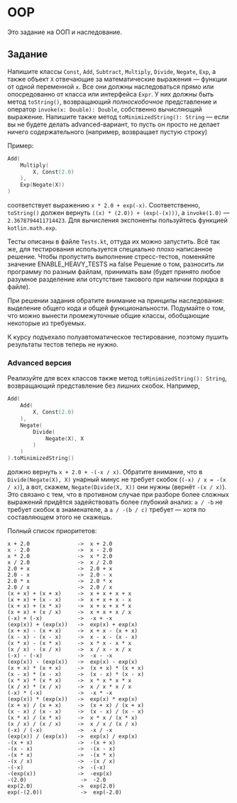 # OOP
Это задание на ООП и наследование.

## Задание
Напишите классы `Const`, `Add`, `Subtract`, `Multiply`, `Divide`, `Negate`, `Exp`, а также объект `X` 
отвечающие за математические выражения — функции от одной переменной `x`. 
Все они должны наследоваться прямо или опосредованно от класса или интерфейса `Expr`.
У них должны быть метод `toString()`, возвращающий _полноскобочное_ представление 
и оператор `invoke(x: Double): Double`, собственно вычисляющий выражение.
Напишите также метод `toMinimizedString(): String` — если вы не будете делать advanced-вариант, то пусть он просто не делает ничего содержательного (например, возвращает пустую строку)

Пример:
```kotlin
Add(
    Multiply(
        X, Const(2.0)
    ),
    Exp(Negate(X))
)
```
соответствует выражению `x * 2.0 + exp(-x)`. Соответственно, `toString()` должен вернуть `((x) * (2.0)) + (exp(-(x)))`,
а `invoke(1.0)` — `2.3678794411714423`. Для вычисления экспоненты пользуйтесь функцией `kotlin.math.exp`.

Тесты описаны в файле `Tests.kt`, оттуда их можно запустить. 
Всё так же, для тестирования используется специально плохо написанное решение.
Чтобы пропустить выполнение стресс-тестов, поменяйте значение ENABLE_HEAVY_TESTS на false
Решение о том, разносить ли программу по разным файлам, принимать вам (будет принято любое разумное разделение или отсутствие такового при наличии порядка в файле).

При решении задания обратите внимание на принципы наследования: выделение общего кода и общей функциональности. 
Подумайте о том, что можно вынести промежуточные общие классы, обобщающие некоторые из требуемых.

К курсу подъехало полуавтоматическое тестирование, поэтому пушить результаты тестов теперь не нужно.

### Advanced версия

Реализуйте для всех классов также метод `toMinimizedString(): String`, возвращающий представление без лишних скобок.
Например, 
```kotlin
Add(
    Add(
        X, Const(2.0)
    ),
    Negate(
        Divide(
            Negate(X), X
        )
    )
).toMinimizedString()
```
должно вернуть `x + 2.0 + -(-x / x)`. 
Обратите внимание, что в `Divide(Negate(X), X)` унарный минус не требует скобок (`(-x) / x = -(x / x)`), 
а вот, скажем, `Negate(Divide(X, X))` они нужны (вернёт `-(x / x)`). 
Это связано с тем, что в противном случае при разборе более сложных выражений придётся задействовать более глубокий анализ:
`a / -b` не требует скобок в знаменателе, а `a / -(b / c)` требует — хотя по составляющем этого не скажешь.

Полный список приоритетов:
```
x + 2.0               ->  x + 2.0
x - 2.0               ->  x - 2.0
x * 2.0               ->  x * 2.0
x / 2.0               ->  x / 2.0
2.0 + x               ->  2.0 + x
2.0 - x               ->  2.0 - x
2.0 * x               ->  2.0 * x
2.0 / x               ->  2.0 / x
(x + x) + (x + x)     ->  x + x + x + x
(x + x) + (x - x)     ->  x + x + x - x
(x + x) + (x * x)     ->  x + x + x * x
(x + x) + (x / x)     ->  x + x + x / x
(-x) + (-x)           ->  -x + -x
(exp(x)) + (exp(x))   ->  exp(x) + exp(x)
(x + x) - (x + x)     ->  x + x - (x + x)
(x - x) - (x - x)     ->  x - x - (x - x)
(x * x) - (x * x)     ->  x * x - x * x
(x / x) - (x / x)     ->  x / x - x / x
(-x) - (-x)           ->  -x - -x
(exp(x)) - (exp(x))   ->  exp(x) - exp(x)
(x + x) * (x + x)     ->  (x + x) * (x + x)
(x - x) * (x - x)     ->  (x - x) * (x - x)
(x * x) * (x * x)     ->  x * x * x * x
(x / x) * (x / x)     ->  x / x * x / x
(-x) * (-x)           ->  -x * -x
(exp(x)) * (exp(x))   ->  exp(x) * exp(x)
(x + x) / (x + x)     ->  (x + x) / (x + x)
(x - x) / (x - x)     ->  (x - x) / (x - x)
(x * x) / (x * x)     ->  x * x / (x * x)
(x / x) / (x / x)     ->  x / x / (x / x)
(-x) / (-x)           ->  -x / -x
(exp(x)) / (exp(x))   ->  exp(x) / exp(x)
-(x + x)              ->  -(x + x)
-(x - x)              ->  -(x - x)
-(x * x)              ->  -(x * x)
-(x / x)              ->  -(x / x)
-(-x)                 ->  -(-x)
-(exp(x))             ->  -exp(x)
-(2.0)                 ->  -2.0
exp(2.0)              ->  exp(2.0)
exp(-(2.0))            ->  exp(-2.0)
```
